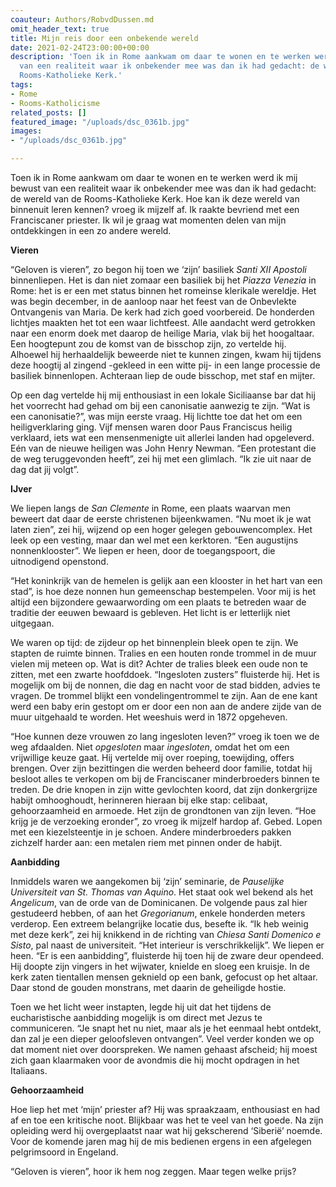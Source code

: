 ```yaml
---
coauteur: Authors/RobvdDussen.md
omit_header_text: true
title: Mijn reis door een onbekende wereld
date: 2021-02-24T23:00:00+00:00
description: 'Toen ik in Rome aankwam om daar te wonen en te werken werd ik mij bewust
  van een realiteit waar ik onbekender mee was dan ik had gedacht: de wereld van de
  Rooms-Katholieke Kerk.'
tags:
- Rome
- Rooms-Katholicisme
related_posts: []
featured_image: "/uploads/dsc_0361b.jpg"
images:
- "/uploads/dsc_0361b.jpg"

---
```

Toen ik in Rome aankwam om daar te wonen en te werken werd ik mij bewust van een realiteit waar ik onbekender mee was dan ik had gedacht: de wereld van de Rooms-Katholieke Kerk. Hoe kan ik deze wereld van binnenuit leren kennen? vroeg ik mijzelf af. Ik raakte bevriend met een Franciscaner priester. Ik wil je graag wat momenten delen van mijn ontdekkingen in een zo andere wereld.

**Vieren**

“Geloven is vieren”, zo begon hij toen we ‘zijn’ basiliek _Santi XII Apostoli_ binnenliepen. Het is dan niet zomaar een basiliek bij het _Piazza Venezia_ in Rome: het is er een met status binnen het romeinse klerikale wereldje. Het was begin december, in de aanloop naar het feest van de Onbevlekte Ontvangenis van Maria. De kerk had zich goed voorbereid. De honderden lichtjes maakten het tot een waar lichtfeest. Alle aandacht werd getrokken naar een enorm doek met daarop de heilige Maria, vlak bij het hoogaltaar. Een hoogtepunt zou de komst van de bisschop zijn, zo vertelde hij. Alhoewel hij herhaaldelijk beweerde niet te kunnen zingen, kwam hij tijdens deze hoogtij al zingend -gekleed in een witte pij- in een lange processie de basiliek binnenlopen. Achteraan liep de oude bisschop, met staf en mijter.

Op een dag vertelde hij mij enthousiast in een lokale Siciliaanse bar dat hij het voorrecht had gehad om bij een canonisatie aanwezig te zijn. “Wat is een canonisatie?”, was mijn eerste vraag. Hij lichtte toe dat het om een heiligverklaring ging. Vijf mensen waren door Paus Franciscus heilig verklaard, iets wat een mensenmenigte uit allerlei landen had opgeleverd. Eén van de nieuwe heiligen was John Henry Newman. “Een protestant die de weg teruggevonden heeft”, zei hij met een glimlach. “Ik zie uit naar de dag dat jij volgt”.

**IJver**

We liepen langs de _San Clemente_ in Rome, een plaats waarvan men beweert dat daar de eerste christenen bijeenkwamen. “Nu moet ik je wat laten zien”, zei hij, wijzend op een hoger gelegen gebouwencomplex. Het leek op een vesting, maar dan wel met een kerktoren. “Een augustijns nonnenklooster”. We liepen er heen, door de toegangspoort, die uitnodigend openstond.

“Het koninkrijk van de hemelen is gelijk aan een klooster in het hart van een stad”, is hoe deze nonnen hun gemeenschap bestempelen. Voor mij is het altijd een bijzondere gewaarwording om een plaats te betreden waar de traditie der eeuwen bewaard is gebleven. Het licht is er letterlijk niet uitgegaan.

We waren op tijd: de zijdeur op het binnenplein bleek open te zijn. We stapten de ruimte binnen. Tralies en een houten ronde trommel in de muur vielen mij meteen op. Wat is dit? Achter de tralies bleek een oude non te zitten, met een zwarte hoofddoek. “Ingesloten zusters” fluisterde hij. Het is mogelijk om bij de nonnen, die dag en nacht voor de stad bidden, advies te vragen. De trommel blijkt een vondelingentrommel te zijn. Aan de ene kant werd een baby erin gestopt om er door een non aan de andere zijde van de muur uitgehaald te worden. Het weeshuis werd in 1872 opgeheven.

“Hoe kunnen deze vrouwen zo lang ingesloten leven?” vroeg ik toen we de weg afdaalden. Niet _opgesloten_ maar _ingesloten_, omdat het om een vrijwillige keuze gaat. Hij vertelde mij over roeping, toewijding, offers brengen. Over zijn bezittingen die werden beheerd door familie, totdat hij besloot alles te verkopen om bij de Franciscaner minderbroeders binnen te treden. De drie knopen in zijn witte gevlochten koord, dat zijn donkergrijze habijt omhooghoudt, herinneren hieraan bij elke stap: celibaat, gehoorzaamheid en armoede. Het zijn de grondtonen van zijn leven. “Hoe krijg je de verzoeking eronder”, zo vroeg ik mijzelf hardop af. Gebed. Lopen met een kiezelsteentje in je schoen. Andere minderbroeders pakken zichzelf harder aan: een metalen riem met pinnen onder de habijt.

**Aanbidding**

Inmiddels waren we aangekomen bij ‘zijn’ seminarie, de _Pauselijke Universiteit van St. Thomas van Aquino_. Het staat ook wel bekend als het _Angelicum_, van de orde van de Dominicanen. De volgende paus zal hier gestudeerd hebben, of aan het _Gregorianum_, enkele honderden meters verderop. Een extreem belangrijke locatie dus, besefte ik. “Ik heb weinig met deze kerk”, zei hij knikkend in de richting van _Chiesa Santi Domenico e Sisto_, pal naast de universiteit. “Het interieur is verschrikkelijk”. We liepen er heen. “Er is een aanbidding”, fluisterde hij toen hij de zware deur opendeed. Hij doopte zijn vingers in het wijwater, knielde en sloeg een kruisje. In de kerk zaten tientallen mensen geknield op een bank, gefocust op het altaar. Daar stond de gouden monstrans, met daarin de geheiligde hostie.

Toen we het licht weer instapten, legde hij uit dat het tijdens de eucharistische aanbidding mogelijk is om direct met Jezus te communiceren. “Je snapt het nu niet, maar als je het eenmaal hebt ontdekt, dan zal je een dieper geloofsleven ontvangen”. Veel verder konden we op dat moment niet over doorspreken. We namen gehaast afscheid; hij moest zich gaan klaarmaken voor de avondmis die hij mocht opdragen in het Italiaans.

**Gehoorzaamheid**

Hoe liep het met ‘mijn’ priester af? Hij was spraakzaam, enthousiast en had af en toe een kritische noot. Blijkbaar was het te veel van het goede. Na zijn opleiding werd hij overgeplaatst naar wat hij gekscherend ‘Siberië’ noemde. Voor de komende jaren mag hij de mis bedienen ergens in een afgelegen pelgrimsoord in Engeland. 

“Geloven is vieren”, hoor ik hem nog zeggen. Maar tegen welke prijs?
